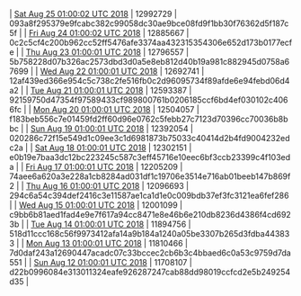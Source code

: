 | [Sat Aug 25 01:00:02 UTC 2018](https://transfer.sh/kYVok/trcninja-dbdump-20180825010002.tar.bz2) | 12992729 | 093a8f295379e9fcabc382c99058dc30ae9bce08fd9f1bb30f76362d5f187c5f | 
| [Fri Aug 24 01:00:02 UTC 2018](https://transfer.sh/czjng/trcninja-dbdump-20180824010001.tar.bz2) | 12885667 | 0c2c5cf4c200b962cc52ff5476afe3374aa432315354306e652d173b0177ecfe | 
| [Thu Aug 23 01:00:01 UTC 2018](https://transfer.sh/adC6L/trcninja-dbdump-20180823010001.tar.bz2) | 12796557 | 5b758228d07b326ac2573dbd3d0a5e8eb812d40b19a981c882945d0758a67699 | 
| [Wed Aug 22 01:00:01 UTC 2018](https://transfer.sh/An3JB/trcninja-dbdump-20180822010001.tar.bz2) | 12692741 | 12af439ed366e954c5c738c2fe516fb0c2d96095734f89afde6e94febd06d4a2 | 
| [Tue Aug 21 01:00:01 UTC 2018](https://transfer.sh/XbSg8/trcninja-dbdump-20180821010001.tar.bz2) | 12593387 | 92159750d47354f97589433cf989800761b0206185ccf6bd4ef030102c4066fc | 
| [Mon Aug 20 01:00:01 UTC 2018](https://transfer.sh/KwNq5/trcninja-dbdump-20180820010001.tar.bz2) | 12504057 | f183beb556c7e01459fd2ff60d96e0762c5febb27c7123d70396cc70036b8bbc | 
| [Sun Aug 19 01:00:01 UTC 2018](https://transfer.sh/ueOo2/trcninja-dbdump-20180819010001.tar.bz2) | 12392054 | 020286c72f15e549d1c09ee3c1d6981873b75033c40414d2b4fd9004232edc2a | 
| [Sat Aug 18 01:00:01 UTC 2018](https://transfer.sh/12Jjdd/trcninja-dbdump-20180818010001.tar.bz2) | 12302151 | e0b19e7baa3dc12bc223245c587c3eff45716e10eec6bf3ccb23399c4f103eda | 
| [Fri Aug 17 01:00:01 UTC 2018](https://transfer.sh/G9w5b/trcninja-dbdump-20180817010001.tar.bz2) | 12205209 | 74aee6a620a3e228a1cb8284ad031df1c19706e3514e716ab01beeb147b869f2 | 
| [Thu Aug 16 01:00:01 UTC 2018](https://transfer.sh/dEUHW/trcninja-dbdump-20180816010001.tar.bz2) | 12096693 | 294c6a54c394def2416c3e11587ae1ca1d1e0c009bdb37ef3fc3121ea6fef286 | 
| [Wed Aug 15 01:00:01 UTC 2018](https://transfer.sh/thwXp/trcninja-dbdump-20180815010001.tar.bz2) | 12001099 | c9bb6b81aed1fad4e9e7f617a94cc8471e8e46b6e210db8236d4386f4cd6923b | 
| [Tue Aug 14 01:00:01 UTC 2018](https://transfer.sh/k7YKQ/trcninja-dbdump-20180814010001.tar.bz2) | 11894756 | 518d11ccc168c56f9973412afa14a9b184a1240a05be3307b265d3fdba443833 | 
| [Mon Aug 13 01:00:01 UTC 2018](https://transfer.sh/1BTTZ/trcninja-dbdump-20180813010001.tar.bz2) | 11810466 | 7d0daf243a12690447acadc07c33bccec2cb6b3c4bbaed6c0a53c9759d7da551 | 
| [Sun Aug 12 01:00:01 UTC 2018](https://transfer.sh/U0aGE/trcninja-dbdump-20180812010001.tar.bz2) | 11708107 | d22b0996084e313011324eafe926287247cab88dd98019ccfcd2e5b249254d35 | 
